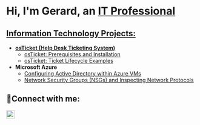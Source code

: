 <h1>Hi, I'm Gerard, an <a href="https://www.linkedin.com/in/gerard-johnson-355958243/">IT Professional</h1>

<h2> Information Technology Projects:</h2>

- <b>osTicket (Help Desk Ticketing System)</b>
  - [osTicket: Prerequisites and Installation](https://github.com/gvj777/osticket-prereqs)
  - [osTicket: Ticket Lifecycle Examples](https://github.com/gvj777/ticket-lifecycle)
- <b>Microsoft Azure</b>
  - [Configuring Active Directory within Azure VMs](https://github.com/gvj777/configure-ad)
  - [Network Security Groups (NSGs) and Inspecting Network Protocols](https://github.com/gvj777/azure-network-protocols)

<h2>🤳Connect with me:</h2>

[<img align="left" alt="Gerard | LinkedIn" width="22px" src="https://cdn.jsdelivr.net/npm/simple-icons@v3/icons/linkedin.svg" />][linkedin]

[linkedin]: https://www.linkedin.com/in/gerard-johnson-355958243
